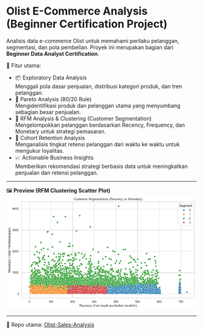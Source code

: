 # Olist E-Commerce Analysis (Beginner Certification Project)

Analisis data e-commerce Olist untuk memahami perilaku pelanggan, segmentasi, dan pola pembelian. Proyek ini merupakan bagian dari **Beginner Data Analyst Certification**.  

📌 Fitur utama:  
- 📦 Exploratory Data Analysis  
  Menggali pola dasar penjualan, distribusi kategori produk, dan tren pelanggan.  
- 🎯 Pareto Analysis (80/20 Rule)  
  Mengidentifikasi produk dan pelanggan utama yang menyumbang sebagian besar penjualan.  
- 👥 RFM Analysis & Clustering (Customer Segmentation)  
  Mengelompokkan pelanggan berdasarkan Recency, Frequency, dan Monetary untuk strategi pemasaran.  
- 🔁 Cohort Retention Analysis  
  Menganalisis tingkat retensi pelanggan dari waktu ke waktu untuk mengukur loyalitas.  
- 📈 Actionable Business Insights  
  Memberikan rekomendasi strategi berbasis data untuk meningkatkan penjualan dan retensi pelanggan.  

---

🖼️ **Preview (RFM Clustering Scatter Plot)**  
![RFM Clustering](https://github.com/hfz1988/Olist-Sales-Analysis/blob/main/images/slide_9_image_1.png)  

---

🔗 Repo utama: [Olist-Sales-Analysis](https://github.com/hfz1988/Olist-Sales-Analysis)